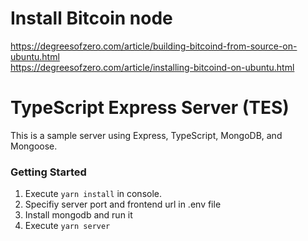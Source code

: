 # Install Bitcoin node
https://degreesofzero.com/article/building-bitcoind-from-source-on-ubuntu.html  
https://degreesofzero.com/article/installing-bitcoind-on-ubuntu.html

# TypeScript Express Server (TES)

This is a sample server using Express, TypeScript, MongoDB, and Mongoose.

### Getting Started

1. Execute `yarn install` in console.
2. Specifiy server port and frontend url in .env file
3. Install mongodb and run it
4. Execute `yarn server`


